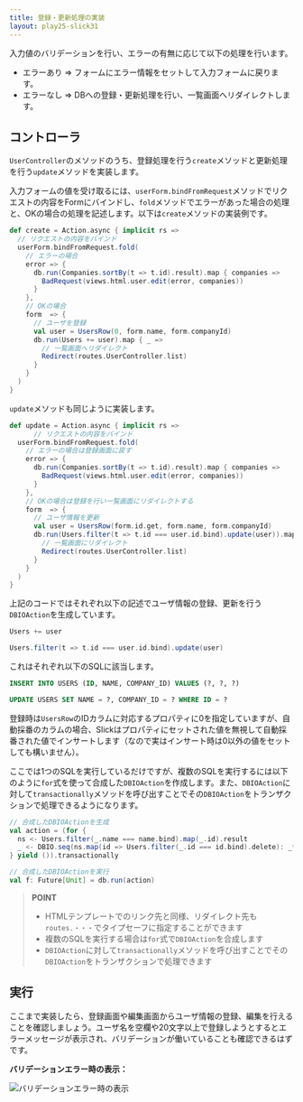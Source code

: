 ```yaml
---
title: 登録・更新処理の実装
layout: play25-slick31
---
```


入力値のバリデーションを行い、エラーの有無に応じて以下の処理を行います。

* エラーあり ⇒ フォームにエラー情報をセットして入力フォームに戻ります。
* エラーなし ⇒ DBへの登録・更新処理を行い、一覧画面へリダイレクトします。

## コントローラ

`UserController`のメソッドのうち、登録処理を行う`create`メソッドと更新処理を行う`update`メソッドを実装します。

入力フォームの値を受け取るには、`userForm.bindFromRequest`メソッドでリクエストの内容をFormにバインドし、`fold`メソッドでエラーがあった場合の処理と、OKの場合の処理を記述します。以下は`create`メソッドの実装例です。

```scala
def create = Action.async { implicit rs =>
  // リクエストの内容をバインド
  userForm.bindFromRequest.fold(
    // エラーの場合
    error => {
      db.run(Companies.sortBy(t => t.id).result).map { companies =>
        BadRequest(views.html.user.edit(error, companies))
      }
    },
    // OKの場合
    form  => {
      // ユーザを登録
      val user = UsersRow(0, form.name, form.companyId)
      db.run(Users += user).map { _ =>
        // 一覧画面へリダイレクト
        Redirect(routes.UserController.list)
      }
    }
  )
}
```

`update`メソッドも同じように実装します。

```scala
def update = Action.async { implicit rs =>
      // リクエストの内容をバインド
  userForm.bindFromRequest.fold(
    // エラーの場合は登録画面に戻す
    error => {
      db.run(Companies.sortBy(t => t.id).result).map { companies =>
        BadRequest(views.html.user.edit(error, companies))
      }
    },
    // OKの場合は登録を行い一覧画面にリダイレクトする
    form  => {
      // ユーザ情報を更新
      val user = UsersRow(form.id.get, form.name, form.companyId)
      db.run(Users.filter(t => t.id === user.id.bind).update(user)).map { _ =>
        // 一覧画面にリダイレクト
        Redirect(routes.UserController.list)
      }
    }
  )
}
```

上記のコードではそれぞれ以下の記述でユーザ情報の登録、更新を行う`DBIOAction`を生成しています。

```scala
Users += user

Users.filter(t => t.id === user.id.bind).update(user)
```

これはそれぞれ以下のSQLに該当します。

```sql
INSERT INTO USERS (ID, NAME, COMPANY_ID) VALUES (?, ?, ?)

UPDATE USERS SET NAME = ?, COMPANY_ID = ? WHERE ID = ?
```

登録時は`UsersRow`のIDカラムに対応するプロパティに0を指定していますが、自動採番のカラムの場合、Slickはプロパティにセットされた値を無視して自動採番された値でインサートします（なので実はインサート時は0以外の値をセットしても構いません）。

ここでは1つのSQLを実行しているだけですが、複数のSQLを実行するには以下のように`for`式を使って合成した`DBIOAction`を作成します。また、`DBIOAction`に対して`transactionally`メソッドを呼び出すことでその`DBIOAction`をトランザクションで処理できるようになります。

```scala
// 合成したDBIOActionを生成
val action = (for {
  ns <- Users.filter(_.name === name.bind).map(_.id).result
  _ <- DBIO.seq(ns.map(id => Users.filter(_.id === id.bind).delete): _*)
} yield ()).transactionally

// 合成したDBIOActionを実行
val f: Future[Unit] = db.run(action)
```

> **POINT**
>
> * HTMLテンプレートでのリンク先と同様、リダイレクト先も`routes.・・・`でタイプセーフに指定することができます
> * 複数のSQLを実行する場合は`for`式で`DBIOAction`を合成します
> * `DBIOAction`に対して`transactionally`メソッドを呼び出すことでその`DBIOAction`をトランザクションで処理できます

## 実行

ここまで実装したら、登録画面や編集画面からユーザ情報の登録、編集を行えることを確認しましょう。ユーザ名を空欄や20文字以上で登録しようとするとエラーメッセージが表示され、バリデーションが働いていることも確認できるはずです。

**バリデーションエラー時の表示：**

![バリデーションエラー時の表示](../images/play2.5-slick3.1/validation.png)
